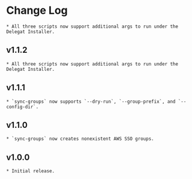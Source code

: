 # Change Log
    * All three scripts now support additional args to run under the Delegat Installer.

## v1.1.2
    * All three scripts now support additional args to run under the Delegat Installer.

## v1.1.1
    * `sync-groups` now supports `--dry-run`, `--group-prefix`, and `--config-dir`.

## v1.1.0
    * `sync-groups` now creates nonexistent AWS SSO groups.

## v1.0.0
    * Initial release.
